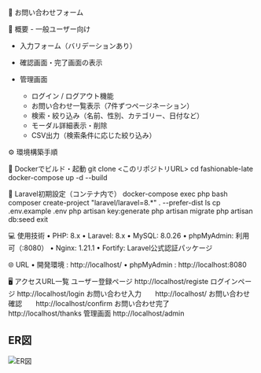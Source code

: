
📝 お問い合わせフォーム

📌 概要
	- 一般ユーザー向け
  - 入力フォーム（バリデーションあり）
  - 確認画面・完了画面の表示

- 管理画面
  - ログイン / ログアウト機能
  - お問い合わせ一覧表示（7件ずつページネーション）
  - 検索・絞り込み（名前、性別、カテゴリー、日付など）
  - モーダル詳細表示・削除
  - CSV出力（検索条件に応じた絞り込み）
    
 ⚙️ 環境構築手順

🐳 Dockerでビルド・起動
git clone <このリポジトリURL>
cd fashionable-late
docker-compose up -d --build

🌱 Laravel初期設定（コンテナ内で）
docker-compose exec php bash
composer create-project "laravel/laravel=8.*" . --prefer-dist
ls
cp .env.example .env
php artisan key:generate
php artisan migrate
php artisan db:seed
exit

💻 使用技術
	•	PHP: 8.x
	•	Laravel: 8.x
	•	MySQL: 8.0.26
	•	phpMyAdmin: 利用可（:8080）
	•	Nginx: 1.21.1
	•	Fortify: Laravel公式認証パッケージ

 🌐 URL
	•	開発環境 : http://localhost/
	•	phpMyAdmin : http://localhost:8080

 🖥️ アクセスURL一覧
 ユーザー登録ページ  http://localhost/registe
 ログインページ     http://localhost/login
 お問い合わせ入力　　http://localhost/
 お問い合わせ確認　　http://localhost/confirm
 お問い合わせ完了　　http://localhost/thanks
 管理画面          http://localhost/admin

## ER図

![ER図](docs/images/er_diagram.png)
